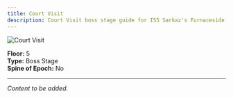 ```yaml
---
title: Court Visit
description: Court Visit boss stage guide for IS5 Sarkaz's Furnaceside Fables
---
```


<img src="/stages/court-visit.png" alt="Court Visit" />

**Floor:** 5  
**Type:** Boss Stage  
**Spine of Epoch:** No

---

*Content to be added.*
